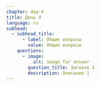 ```yaml
---
chapter: day-4
title: День 4
language: ru
subhead:
  - subhead_title:
      - label: Общие вопросы
        value: Общие вопросы
    questions:
      - image:
          alt: image for answer
        question_title: Заговок 1
        description: Описание 1
---
```

